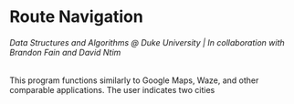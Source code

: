 # Route Navigation
###### Data Structures and Algorithms @ Duke University | In collaboration with Brandon Fain and David Ntim
This program functions similarly to Google Maps, Waze, and other comparable applications. The user indicates two cities 
